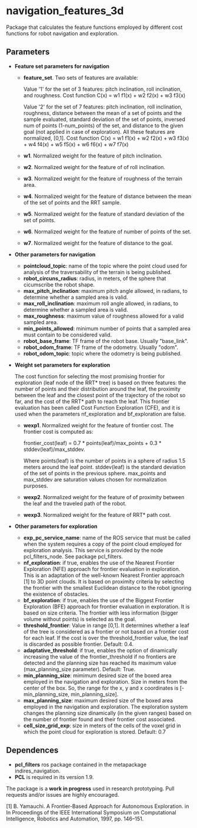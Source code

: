# navigation_features_3d 
Package that calculates the feature functions employed by different cost functions for robot navigation and exploration.

## Parameters

* **Feature set parameters for navigation**

	- **feature_set**. Two sets of features are available: 
	
		Value '1' for the set of 3 features: pitch inclination, roll inclination, and roughness. 
		Cost function C(x) = w1 f1(x) + w2 f2(x) + w3 f3(x) 
		
		Value '2' for the set of 7 features: pitch inclination, roll inclination, roughness, distance between the mean of a set of points and the sample evaluated, standard deviation of the set of points, inversed num of points (1-num_points) of the set, and distance to the given goal (not applied in case of exploration). All these features are normalized, [0,1]. 
		Cost function C(x) = w1 f1(x) + w2 f2(x) + w3 f3(x) + w4 f4(x) + w5 f5(x) + w6 f6(x) + w7 f7(x)
		
	- **w1**. Normalized weight for the feature of pitch inclination.
	- **w2**. Normalized weight for the feature of of roll inclination.
	- **w3**. Normalized weight for the feature of roughness of the terrain area.
	- **w4**. Normalized weight for the feature of distance between the mean of the set of points and the RRT sample.
	- **w5**. Normalized weight for the feature of standard deviation of the set of points.
	- **w6**. Normalized weight for the feature of number of points of the set.
	- **w7**. Normalized weight for the feature of distance to the goal.

* **Other parameters for navigation**

	- **pointcloud_topic**: name of the topic where the point cloud used for analysis of the traversability of the terrain is being published.
	- **robot_circuns_radius**: radius, in meters, of the sphere that cicumscribe the robot shape.
	- **max_pitch_inclination**: maximum pitch angle allowed, in radians, to determine whether a sampled area is valid.
	- **max_roll_inclination**: maximum roll angle allowed, in radians, to determine whether a sampled area is valid.
	- **max_roughness**: maximum value of roughness allowed for a valid sampled area.
	- **min_points_allowed**: minimum number of points that a sampled area must contain to be considered valid.
	- **robot_base_frame**: TF frame of the robot base. Usually "base_link".
	- **robot_odom_frame**: TF frame of the odometry. Usually "odom".
	- **robot_odom_topic**: topic where the odometry is being published.

	
* **Weight set parameters for exploration**

	The cost function for selecting the most promising frontier for exploration (leaf node of the RRT* tree) is based on three features: the number of points and their distribution around the leaf, the proximity between the leaf and the closest point of the trajectory of the robot so far, and the cost of the RRT* path to reach the leaf. This frontier evaluation has been called Cost Function Exploration (CFE), and it is used when the parameters nf_exploration and bf_exploration are false. 

	- **wexp1**. Normalized weight for the feature of frontier cost. The frontier cost is computed as:

		frontier_cost(leaf) = 0.7 * points(leaf)/max_points + 0.3 * stddev(leaf)/max_stddev. 

      Where points(leaf) is the number of points in a sphere of radius 1.5 meters around the leaf point. stddev(leaf) is the standard deviation of the set of points in the previous sphere. max_points and max_stddev are saturation values chosen for normalization purposes. 
	- **wexp2**. Normalized weight for the feature of of proximity between the leaf and the traveled path of the robot.
	- **wexp3**. Normalized weight for the feature of RRT* path cost.

* **Other parameters for exploration**

	- **exp_pc_service_name**: name of the ROS service that must be called when the system requires a copy of the point cloud employed for exploration analysis. This service is provided by the node pcl_filters_node. See package pcl_filters.
	- **nf_exploration**: if true, enables the use of the Nearest Frontier Exploration (NFE) approach for frontier evaluation in exploration. This is an adaptation of the well-known Nearest Frontier approach
[1] to 3D point clouds. It is based on proximity criteria by selecting the frontier with the smallest Euclidean distance to the robot ignoring the existence of obstacles.
	- **bf_exploration**: if true, enables the use of the Biggest Frontier Exploration (BFE) approach for frontier evaluation in exploration. It is based on size criteria. The frontier with less information (bigger volume without points) is selected as the goal.
	- **threshold_frontier**: Value in range [0,1]. It determines whether a leaf of the tree is considered as a frontier or not based on a frontier cost for each leaf. If the cost is over the threshold_frontier value, the leaf is discarded as possible frontier. Default: 0.4.
	- **adaptative_threshold**: if true, enables the option of dinamically increasing the value of the frontier_threshold if no frontiers are detected and the planning size has reached its maximum value (max_planning_size parameter). Default: True.
	- **min_planning_size**: mimimum desired size of the boxed area employed in the navigation and exploration. Size in meters from the center of the box. So, the range for the x, y and x coordinates is [-min_planning_size, min_planning_size].
	- **max_planning_size**: maximum desired size of the boxed area employed in the navigation and exploration. The exploration system changes the planning size dinamically (in the given ranges) based on the number of frontier found and their frontier cost associated. 
	- **cell_size_grid_exp**: size in meters of the cells of the voxel grid in which the point cloud for exploration is stored. Default: 0.7

## Dependences

* **pcl_filters** ros package contained in the metapackage indires_navigation.
* **PCL** is required in its version 1.9.


The package is a **work in progress** used in research prototyping. Pull requests and/or issues are highly encouraged.

[1] B. Yamauchi. A Frontier-Based Approach for Autonomous Exploration. in In Proceedings of the IEEE International Symposium on Computational Intelligence, Robotics and Automation, 1997, pp. 146–151.
